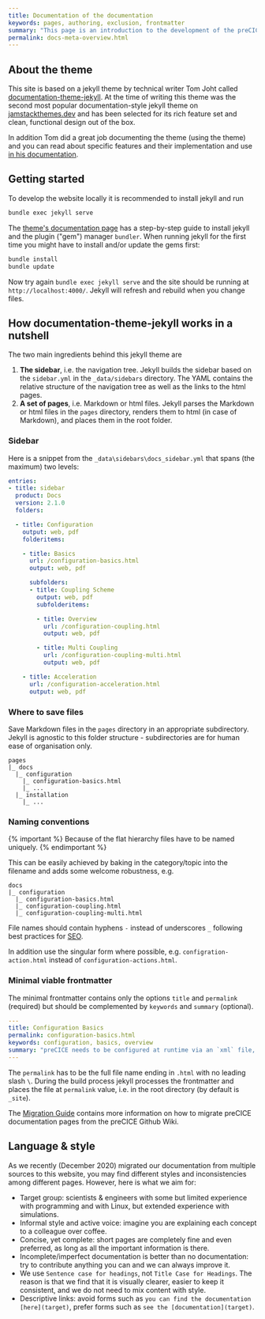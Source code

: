 ```yaml
---
title: Documentation of the documentation
keywords: pages, authoring, exclusion, frontmatter
summary: "This page is an introduction to the development of the preCICE documentation, based on a jekyll theme called documentation-theme-jekyll. You will learn how to run jekyll locally, about the sidebar structure, how to name and where to save documentation pages and what a minimal frontmatter looks like."
permalink: docs-meta-overview.html
---
```


## About the theme

This site is based on a jekyll theme by technical writer Tom Joht called [documentation-theme-jekyll](https://github.com/tomjoht/documentation-theme-jekyll). At the time of writing this theme was the second most popular documentation-style jekyll theme on [jamstackthemes.dev](https://jamstackthemes.dev/#ssg=jekyll) and has been selected for its rich feature set and clean, functional design out of the box.

In addition Tom did a great job documenting the theme (using the theme) and you can read about specific features and their implementation and use [in his documentation](https://idratherbewriting.com/documentation-theme-jekyll/index.html).

## Getting started

To develop the website locally it is recommended to install jekyll and run

```bash
bundle exec jekyll serve
```

The [theme's documentation page](https://idratherbewriting.com/documentation-theme-jekyll/index.html#2-install-jekyll) has a step-by-step guide to install jekyll and the plugin ("gem") manager `bundler`. When running jekyll for the first time you might have to install and/or update the gems first:

```bash
bundle install
bundle update
```

Now try again `bundle exec jekyll serve` and the site should be running at `http://localhost:4000/`. Jekyll will refresh and rebuild when you change files.

## How documentation-theme-jekyll works in a nutshell

The two main ingredients behind this jekyll theme are

1. **The sidebar**, i.e. the navigation tree. Jekyll builds the sidebar based on the `sidebar.yml` in the `_data/sidebars` directory. The YAML contains the relative structure of the navigation tree as well as the links to the html pages.
2. **A set of pages**, i.e. Markdown or html files. Jekyll parses the Markdown or html files in the `pages` directory, renders them to html (in case of Markdown), and places them in the root folder.

### Sidebar

Here is a snippet from the `_data\sidebars\docs_sidebar.yml` that spans (the maximum) two levels:

```yaml
entries:
- title: sidebar
  product: Docs
  version: 2.1.0
  folders:

  - title: Configuration
    output: web, pdf
    folderitems:

    - title: Basics
      url: /configuration-basics.html
      output: web, pdf

      subfolders:
      - title: Coupling Scheme
        output: web, pdf
        subfolderitems:

        - title: Overview
          url: /configuration-coupling.html
          output: web, pdf

        - title: Multi Coupling
          url: /configuration-coupling-multi.html
          output: web, pdf

    - title: Acceleration
      url: /configuration-acceleration.html
      output: web, pdf
```

### Where to save files

Save Markdown files in the `pages` directory in an appropriate subdirectory. Jekyll is agnostic to this folder structure - subdirectories are for human ease of organisation only.

```text
pages
|_ docs
  |_ configuration
    |_ configuration-basics.html
    |_ ...
  |_ installation
    |_ ...
```

### Naming conventions

{% important %}
Because of the flat hierarchy files have to be named uniquely.
{% endimportant %}

This can be easily achieved by baking in the category/topic into the filename and adds some welcome robustness, e.g.

```text
docs
|_ configuration
  |_ configuration-basics.html
  |_ configuration-coupling.html
  |_ configuration-coupling-multi.html
```

File names should contain hyphens `-` instead of underscores `_` following best practices for [SEO](https://support.google.com/webmasters/answer/76329?hl=en).

In addition use the singular form where possible, e.g. `configration-action.html` instead of `configuration-actions.html`.

### Minimal viable frontmatter

The minimal frontmatter contains only the options `title` and `permalink` (required) but should be complemented by `keywords` and `summary` (optional).

```yaml
---
title: Configuration Basics
permalink: configuration-basics.html
keywords: configuration, basics, overview
summary: "preCICE needs to be configured at runtime via an `xml` file, typically named `precice-config.xml`. Here, you specify which solvers participate in the coupled simulation, which coupling data values they exchange, which numerical methods are used for the data mapping and the fixed-point acceleration and many other things. "
---
```

The `permalink` has to be the full file name ending in `.html` with no leading slash `\`. During the build process jekyll processes the frontmatter and places the file at `permalink` value, i.e. in the root directory (by default is `_site`).

The [Migration Guide](docs-meta-migration-guide.html) contains more information on how to migrate preCICE documentation pages from the preCICE Github Wiki.

## Language & style

As we recently (December 2020) migrated our documentation from multiple sources to this website, you may find different styles and inconsistencies among different pages. However, here is what we aim for:

- Target group: scientists & engineers with some but limited experience with programming and with Linux, but extended experience with simulations.
- Informal style and active voice: imagine you are explaining each concept to a colleague over coffee.
- Concise, yet complete: short pages are completely fine and even preferred, as long as all the important information is there.
- Incomplete/imperfect documentation is better than no documentation: try to contribute anything you can and we can always improve it.
- We use `Sentence case for headings`, not `Title Case for Headings`. The reason is that we find that it is visually clearer, easier to keep it consistent, and we do not need to mix content with style.
- Descriptive links: avoid forms such as `you can find the documentation [here](target)`, prefer forms such as `see the [documentation](target)`.
